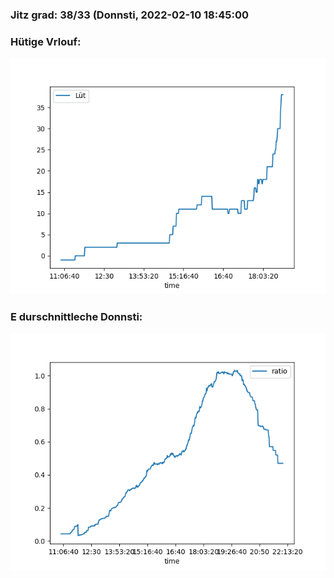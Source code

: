### Jitz grad: 38/33 (Donnsti, 2022-02-10 18:45:00

### Hütige Vrlouf:
![Graph](Today.png)

### E durschnittleche Donnsti:
![Graph](Donnsti.png)